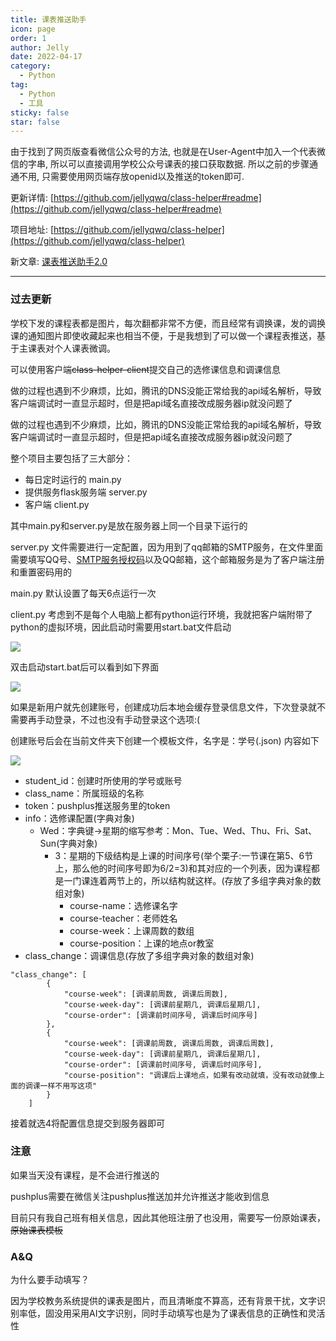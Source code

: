 ```yaml
---
title: 课表推送助手
icon: page
order: 1
author: Jelly
date: 2022-04-17
category:
  - Python
tag:
  - Python
  - 工具
sticky: false
star: false
---
```


由于找到了网页版查看微信公众号的方法, 也就是在User-Agent中加入一个代表微信的字串, 所以可以直接调用学校公众号课表的接口获取数据. 所以之前的步骤通通不用, 只需要使用网页端存放openid以及推送的token即可.

更新详情: [https://github.com/jellyqwq/class-helper#readme](https://github.com/jellyqwq/class-helper#readme)

项目地址: [https://github.com/jellyqwq/class-helper](https://github.com/jellyqwq/class-helper)

新文章: [课表推送助手2.0](./class-helper-2.md)

---

### 过去更新

学校下发的课程表都是图片，每次翻都非常不方便，而且经常有调换课，发的调换课的通知图片即使收藏起来也相当不便，于是我想到了可以做一个课程表推送，基于主课表对个人课表微调。

可以使用客户端~~class-helper-client~~提交自己的选修课信息和调课信息

做的过程也遇到不少麻烦，比如，腾讯的DNS没能正常给我的api域名解析，导致客户端调试时一直显示超时，但是把api域名直接改成服务器ip就没问题了

做的过程也遇到不少麻烦，比如，腾讯的DNS没能正常给我的api域名解析，导致客户端调试时一直显示超时，但是把api域名直接改成服务器ip就没问题了

整个项目主要包括了三大部分：

- 每日定时运行的 main.py
- 提供服务flask服务端 server.py
- 客户端 client.py

其中main.py和server.py是放在服务器上同一个目录下运行的

server.py 文件需要进行一定配置，因为用到了qq邮箱的SMTP服务，在文件里面需要填写QQ号、[SMTP服务授权码](https://jingyan.baidu.com/article/b0b63dbf1b2ef54a49307054.html)以及QQ邮箱，这个邮箱服务是为了客户端注册和重置密码用的

main.py 默认设置了每天6点运行一次

client.py 考虑到不是每个人电脑上都有python运行环境，我就把客户端附带了python的虚拟环境，因此启动时需要用start.bat文件启动

![](https://cdn.jsdelivr.net/gh/jellyqwq/PictureBed@main/2022/8/7113b115ba65504a56c8a966e3af3a00b9a12230f557de50b7870276647aaa97.png)

双击启动start.bat后可以看到如下界面

![](https://cdn.jsdelivr.net/gh/jellyqwq/PictureBed@main/2022/8/dec9eba32b8fec4b068b99f9afcb0cab9098dbf682e1b3d00d3209bc38a945f3.png)

如果是新用户就先创建账号，创建成功后本地会缓存登录信息文件，下次登录就不需要再手动登录，不过也没有手动登录这个选项:(

创建账号后会在当前文件夹下创建一个模板文件，名字是：学号(.json)  内容如下

![](https://cdn.jsdelivr.net/gh/jellyqwq/PictureBed@main/2022/8/0ca5ea30397d70d17f09f3fd691949dfe0796ef52d40c6ae02819c12fe2d0ef3.png)

- student_id：创建时所使用的学号或账号
- class_name：所属班级的名称
- token：pushplus推送服务里的token
- info：选修课配置(字典对象)
    - Wed：字典键->星期的缩写参考：Mon、Tue、Wed、Thu、Fri、Sat、Sun(字典对象)
        - 3：星期的下级结构是上课的时间序号(举个栗子:一节课在第5、6节上，那么他的时间序号即为6/2=3)和其对应的一个列表，因为课程都是一门课连着两节上的，所以结构就这样。(存放了多组字典对象的数组对象)
            - course-name：选修课名字
            - course-teacher：老师姓名
            - course-week：上课周数的数组
            - course-position：上课的地点or教室
- class_change：调课信息(存放了多组字典对象的数组对象)

```
"class_change": [
        {
            "course-week": [调课前周数, 调课后周数],
            "course-week-day": [调课前星期几, 调课后星期几],
            "course-order": [调课前时间序号, 调课后时间序号]
        },
        {
            "course-week": [调课前周数, 调课后周数, 调课后周数],
            "course-week-day": [调课前星期几, 调课后星期几],
            "course-order": [调课前时间序号, 调课后时间序号],
            "course-position": "调课后上课地点，如果有改动就填，没有改动就像上面的调课一样不用写这项"
        }
    ]
```

接着就选4将配置信息提交到服务器即可

### 注意

如果当天没有课程，是不会进行推送的

pushplus需要在微信关注pushplus推送加并允许推送才能收到信息

目前只有我自己班有相关信息，因此其他班注册了也没用，需要写一份原始课表，~~原始课表模板~~

### A&Q

为什么要手动填写？

因为学校教务系统提供的课表是图片，而且清晰度不算高，还有背景干扰，文字识别率低，固没用采用AI文字识别，同时手动填写也是为了课表信息的正确性和灵活性